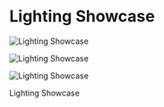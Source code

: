 # Lighting Showcase

![Lighting Showcase](https://img.itch.zone/aW1hZ2UvODM5NzUxLzQ3MDc3MzMuanBn/347x500/vouQKZ.jpg)

![Lighting Showcase](https://img.itch.zone/aW1hZ2UvODM5NzUxLzQ3MDc3MzguanBn/347x500/p61w8%2B.jpg)

![Lighting Showcase](https://img.itch.zone/aW1hZ2UvODM5NzUxLzQ3MDc3NDAuanBn/347x500/F1EDeA.jpg)

Lighting Showcase
